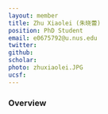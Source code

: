 ```yaml
---
layout: member
title: Zhu Xiaolei (朱晓蕾)
position: PhD Student
email: e0675792@u.nus.edu
twitter:
github:
scholar: 
photo: zhuxiaolei.JPG
ucsf: 
---
```


### Overview